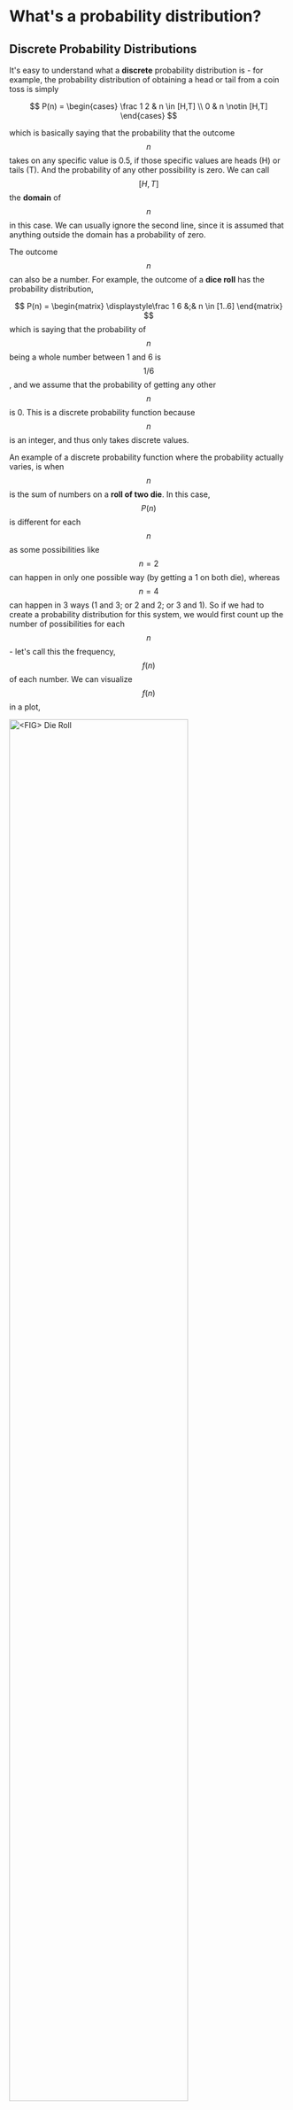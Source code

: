 # What's a probability distribution?

## Discrete Probability Distributions

It's easy to understand what a __discrete__ probability distribution is - for example, the probability distribution of obtaining a head or tail from a coin toss is simply

$$
P(n) = \begin{cases}
			\frac 1 2 & n \in [H,T] \\
			0         & n \notin [H,T] 
		\end{cases}
$$

which is basically saying that the probability that the outcome $$n$$ takes on any specific value is 0.5, if those specific values are heads (H) or tails (T). And the probability of any other possibility is zero. We can call $$[H,T]$$ the __domain__ of $$n$$ in this case. We can usually ignore the second line, since it is assumed that anything outside the domain has a probability of zero.

The outcome $$n$$ can also be a number. For example, the outcome of a __dice roll__ has the probability distribution,


$$
P(n) = \begin{matrix}
		\displaystyle\frac 1 6 &;& n \in [1..6] 
		\end{matrix}
$$
which is saying that the probability of $$n$$ being a whole number between 1 and 6 is $$1/6$$, and we assume that the probability of getting any other $$n$$ is 0. This is a discrete probability function because $$n$$ is an integer, and thus only takes discrete values. 

An example of a discrete probability function where the probability actually varies, is when $$n$$ is the sum of numbers on a __roll of two die__. In this case, $$P(n)$$  is different for each $$n$$ as some possibilities like $$n=2$$ can happen in only one possible way (by getting a 1 on both die), whereas $$n=4$$ can happen in 3 ways (1 and 3; or 2 and 2; or 3 and 1). So if we had to create a probability distribution for this system, we would first count up the number of possibilities for each $$n$$ - let's call this the frequency, $$f(n)$$ of each number. We can visualize $$f(n)$$ in a plot,

<p>
	<img class="center" src="res/double_die_frequencies.png" alt="<FIG> Die Roll" style="width:80%"/>
</p>

### Normalization 

The $$f(n)$$ plotted above is NOT the probability $$P(n)$$ that we are after - because we know that the sum of all probabilities should be 1, which clearly isn't the case for $$f(n)$$. But we can just get that by dividing $$f(n)$$ by the _total_ number of possibilities, $$N$$. For two die, that is $$N = 6 \times 6 = 36$$, but we could also express it as the _sum of all frequencies_,

$$
N = \sum_n f(n)
$$

which would also equal to 36 in this case. So, by dividing $$f(n)$$ by $$\sum_n f(n)$$ we get our target probability distribution, $$P(n)$$. This process is called __normalization__ and is crucial for determining almost any probability distribution. So in general, if we have the function $$f(n)$$, we can get the probability as

$$
P(n) = \frac{f(n)}{\displaystyle\sum_{n} f(n)}
$$

Note that $$f(n)$$ does not necessarily have to be the frequency of $$n$$ - it could really be any function which is _proportional_ to $$P(n)$$, and the above definition of $$P(n)$$ would still hold. And it's easy to check that the sum is now equal to 1, since

$$
\sum_n P(n) = \frac{\displaystyle\sum_{n}f(n)}{\displaystyle\sum_{n} f(n)} = 1
$$

Once we have the probability function $$P(n)$$, we can calculate all sorts of probabilites. For example, let's say we want to find the probability that $$n$$ will be between two integers $$a$$ and $$b$$ inclusive. For brevity, we will use the notation $$\mathbb{P}(a \leq n \leq b)$$ to denote this probability. And to calculate it, we simply have to sum up all the probabilities for each value of $$n$$ in that range, i.e.,

$$
\mathbb{P}(a \leq n \leq b) = \sum_{n=a}^{b} P(n)
$$

## Probability Density Functions

What if instead of a discrete variable $$n$$, we had a continuous variable $$x$$, like temperature or weight? In that case, it doesn't make sense to ask what the probability is of $$x$$ being _exactly_ a particular number - there are infinite possible real numbers, after all, so the probability of $$x$$ being exactly any one of them is essentially zero! But it _does_ make sense to ask what the probability is that $$x$$ will be _between_ a certain range of values. For example, one might say that there is 50% chance that the temperature tomorrow noon will be between 5 and 15, or 5% chance that it will be between 16 and 16.5. But how do we put all that information, for every possible range, in a single function? The answer is to use a __probability density function__. 

 What does that mean? Well, suppose $$x$$ is a continous quantity, and we have a probability density function, $$P(x)$$ which looks like

<p>
	<img class="center" src="res/normal_distribution.png" alt="<FIG> probability density" style="width:100%"/>
</p>

Now, if we are interested in the probability of the range of values that lie between $$x_0$$ and $$x_0 + dx$$, all we have to do is calculate the _area_ of the green sliver above. This is the defining feature of a  probability density function: 

> the probability of a range of values is the _area_ of the region under the probability density curve which is within that range. 

But how do we quantify this area? Imagine that the green sliver in the diagram is really, really thin - infinitesimally thin, to be precise, with the width $$dx$$ almost vanishing to zero. In that case, the area of the green sliver is approximated by a rectangle of height $$P(x)$$ and width $$dx$$. So the area will be $$P(x)dx$$, and thus

$$
\mathbb{P}(x_0 \leq x \leq x_0 + dx) = P(x)dx
$$

So strictly speaking, $$P(x)$$ itself is NOT a probability, but rather the probability is the quantity $$P(x)dx$$, or any area under the curve. That is why we call $$P(x)$$ the probability _density_ at $$x$$, while the actual probability is only defined for ranges of $$x$$. 

But what about large ranges of $$x$$, which are not infinitesimally thin? We do exactly what we did for the discrete case - sum up the probabilities of each and every distinct range of values, each with an infinitesimal width $$dx$$. And what do we call such a sum over a continuous variable? Why, an integral, of course! Who knew calculus would come in handy one day? And so we have,

$$
\mathbb{P}(a \leq x \leq b ) = \int_a^b P(x)dx
$$

And the fact that all probabilities must sum to 1 translates to

$$
\int_D P(x)dx = 1
$$

where $$D$$ denotes the __domain__ of $$P(x)$$, i.e., the entire range of possible values of $$x$$ for which $$P(x)$$ is defined. 
 
### Normalization of a Density Function

Just like in the discrete case, we often first calculate some density or frequency function $$f(x)$$, which is NOT $$P(x)$$, but proportional to it. We can get the probability density function by normalizing it in a similar way, except that we integrate instead of sum:

$$
P(\mathbf{x}) = \frac{f(\mathbf{x})}{\int_D f(\mathbf{x})d\mathbf{x}}
$$

For example, consider the __normal distribution function__, 

$$
f(x) = e^{-x^2}
$$

which is defined for all real numbers $$x$$. We first integrate it (or do a quick google search, as it is rather tricky) to get

$$
N = \int_{-\infty}^{\infty} e^{-x^2} dx = \sqrt{\pi}
$$

(yes, we get $$\pi$$ out of nowhere, which is an interesting topic for another chapter!) and so we have

$$
P(x) = \frac{1}{N} e^{-x^2} = \frac{1}{\sqrt{\pi}} e^{-x^2}
$$

In general, normalization can allow us to create a probability distribution out of almost any function $$f(x)$$. There are really only two rules that $$f(\mathbf{x})$$ must satisfy to be a candidate for a probability density distribution:
1. $$\int_{S\in D}f(\mathbf{x})d\mathbf{x}$$ is non-negative for any subdomain $$S$$ of $$D$$.
2. $$\int_D f(\mathbf{x})d\mathbf{x}$$ must be finite.

